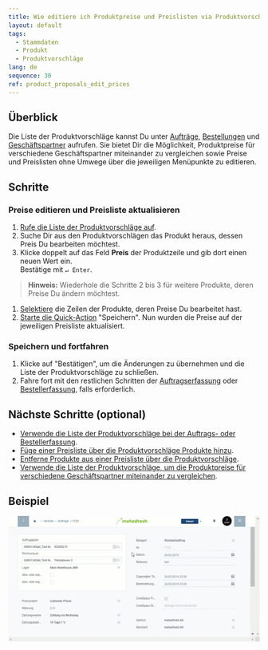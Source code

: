 ```yaml
---
title: Wie editiere ich Produktpreise und Preislisten via Produktvorschläge?
layout: default
tags:
  - Stammdaten
  - Produkt
  - Produktvorschläge
lang: de
sequence: 30
ref: product_proposals_edit_prices
---
```


## Überblick
Die Liste der Produktvorschläge kannst Du unter [Aufträge](Auftrag_erfassen), [Bestellungen](Bestellung_erfassen) und [Geschäftspartner](Neuer_Geschaeftspartner) aufrufen. Sie bietet Dir die Möglichkeit, Produktpreise für verschiedene Geschäftspartner miteinander zu vergleichen sowie Preise und Preislisten ohne Umwege über die jeweiligen Menüpunkte zu editieren.

## Schritte

### Preise editieren und Preisliste aktualisieren
1. [Rufe die Liste der Produktvorschläge auf](Produktvorschlaege_aufrufen).
1. Suche Dir aus den Produktvorschlägen das Produkt heraus, dessen Preis Du bearbeiten möchtest.
1. Klicke doppelt auf das Feld **Preis** der Produktzeile und gib dort einen neuen Wert ein.<br> Bestätige mit `↵ Enter`.
 >**Hinweis:** Wiederhole die Schritte 2 bis 3 für weitere Produkte, deren Preise Du ändern möchtest.

1. [Selektiere](AuswahlBelege) die Zeilen der Produkte, deren Preise Du bearbeitet hast.
1. [Starte die Quick-Action](AktionStarten#quick-actions) "Speichern". Nun wurden die Preise auf der jeweiligen Preisliste aktualisiert.

### Speichern und fortfahren
1. Klicke auf "Bestätigen", um die Änderungen zu übernehmen und die Liste der Produktvorschläge zu schließen.
1. Fahre fort mit den restlichen Schritten der [Auftragserfassung](Auftrag_erfassen) oder [Bestellerfassung](Bestellung_erfassen), falls erforderlich.

## Nächste Schritte (optional)
- [Verwende die Liste der Produktvorschläge bei der Auftrags- oder Bestellerfassung](Produktvorschlaege_Auftrag_Bestellung).
- [Füge einer Preisliste über die Produktvorschläge Produkte hinzu](Produktvorschlaege_Produkte_hinzufuegen).
- [Entferne Produkte aus einer Preisliste über die Produktvorschläge](Produktvorschlaege_Produkte_entfernen).
- [Verwende die Liste der Produktvorschläge, um die Produktpreise für verschiedene Geschäftspartner miteinander zu vergleichen](Produktvorschlaege_Preisvergleich).

## Beispiel
![](assets/Produktvorschlaege_Preise_editieren.gif)
